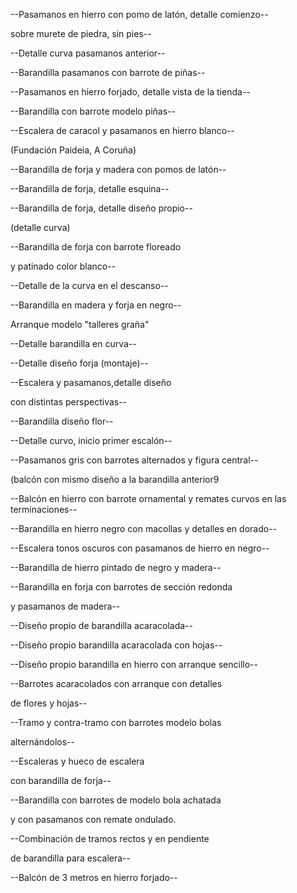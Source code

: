 --Pasamanos en hierro con pomo de latón, detalle comienzo--

sobre murete de piedra, sin pies--

--Detalle curva pasamanos anterior--

--Barandilla pasamanos con barrote de piñas--

--Pasamanos en hierro forjado, detalle vista de la tienda--

--Barandilla con barrote modelo piñas--

--Escalera de caracol y pasamanos en hierro blanco--

(Fundación Paideia, A Coruña)

--Barandilla de forja y madera con pomos de latón--

--Barandilla de forja, detalle esquina--

--Barandilla de forja, detalle diseño propio--

(detalle curva)

--Barandilla de forja con barrote floreado

y patinado color blanco--

--Detalle de la curva en el descanso--

--Barandilla en madera y forja en negro--

Arranque modelo "talleres graña"

--Detalle barandilla en curva--

--Detalle diseño forja (montaje)--

--Escalera y pasamanos,detalle diseño

con distintas perspectivas--

--Barandilla diseño flor--

--Detalle curvo, inicio primer escalón--

--Pasamanos gris con barrotes alternados y figura central--

(balcón con mismo diseño a la barandilla anterior9

--Balcón en hierro con barrote ornamental y remates curvos en las terminaciones--

--Barandilla en hierro negro con macollas y detalles en dorado--

--Escalera tonos oscuros con pasamanos de hierro en negro--

--Barandilla de hierro pintado de negro y madera--

--Barandilla en forja con barrotes de sección redonda

y pasamanos de madera--

--Diseño propio de barandilla acaracolada--

--Diseño propio barandilla acaracolada con hojas--

--Diseño propio barandilla en hierro con arranque sencillo--

--Barrotes acaracolados con arranque con detalles

de flores y hojas--

--Tramo y contra-tramo con barrotes modelo bolas

alternándolos--

--Escaleras y hueco de escalera

con barandilla de forja--

--Barandilla con barrotes de modelo bola achatada

y con pasamanos con remate ondulado.

--Combinación de tramos rectos y en pendiente

de barandilla para escalera--

--Balcón de 3 metros en hierro forjado--

